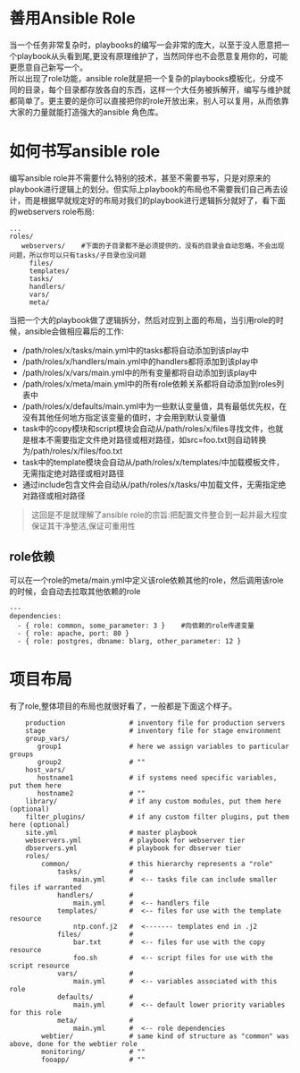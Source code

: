 # 善用Ansible Role

当一个任务非常复杂时，playbooks的编写一会非常的庞大，以至于没人愿意把一个playbook从头看到尾,更没有原理维护了，当然同伴也不会愿意复用你的，可能更愿意自己新写一个。  
所以出现了role功能，ansible role就是把一个复杂的playbooks模板化，分成不同的目录，每个目录都存放各自的东西，这样一个大任务被拆解开，编写与维护就都简单了。更主要的是你可以直接把你的role开放出来，别人可以复用，从而依靠大家的力量就能打造强大的ansible 角色库。

# 如何书写ansible role

编写ansible role并不需要什么特别的技术，甚至不需要书写，只是对原来的playbook进行逻辑上的划分。但实际上playbook的布局也不需要我们自己再去设计，而是根据早就规定好的布局对我们的playbook进行逻辑拆分就好了，看下面的webservers role布局:

```
...
roles/
   webservers/    #下面的子目录都不是必须提供的，没有的目录会自动忽略，不会出现问题，所以你可以只有tasks/子目录也没问题
     files/
     templates/
     tasks/
     handlers/
     vars/
     meta/
```

当把一个大的playbook做了逻辑拆分，然后对应到上面的布局，当引用role的时候，ansible会做相应幕后的工作:

* /path/roles/x/tasks/main.yml中的tasks都将自动添加到该play中
* /path/roles/x/handlers/main.yml中的handlers都将添加到该play中
* /path/roles/x/vars/main.yml中的所有变量都将自动添加到该play中
* /path/roles/x/meta/main.yml中的所有role依赖关系都将自动添加到roles列表中
* /path/roles/x/defaults/main.yml中为一些默认变量值，具有最低优先权，在没有其他任何地方指定该变量的值时，才会用到默认变量值
* task中的copy模块和script模块会自动从/path/roles/x/files寻找文件，也就是根本不需要指定文件绝对路径或相对路径，如src=foo.txt则自动转换为/path/roles/x/files/foo.txt
* task中的template模块会自动从/path/roles/x/templates/中加载模板文件，无需指定绝对路径或相对路径
* 通过include包含文件会自动从/path/roles/x/tasks/中加载文件，无需指定绝对路径或相对路径

> 这回是不是就理解了ansible role的宗旨:把配置文件整合到一起并最大程度保证其干净整洁,保证可重用性

## role依赖

可以在一个role的meta/main.yml中定义该role依赖其他的role，然后调用该role的时候，会自动去拉取其他依赖的role

```
---
dependencies:
  - { role: common, some_parameter: 3 }    #向依赖的role传递变量
  - { role: apache, port: 80 }
  - { role: postgres, dbname: blarg, other_parameter: 12 }
```

# 项目布局

有了role,整体项目的布局也就很好看了，一般都是下面这个样子。

```
    production                # inventory file for production servers
    stage                     # inventory file for stage environment
    group_vars/
       group1                 # here we assign variables to particular groups
       group2                 # ""
    host_vars/
       hostname1              # if systems need specific variables, put them here
       hostname2              # ""
    library/                  # if any custom modules, put them here (optional)
    filter_plugins/           # if any custom filter plugins, put them here (optional)
    site.yml                  # master playbook
    webservers.yml            # playbook for webserver tier
    dbservers.yml             # playbook for dbserver tier
    roles/
        common/               # this hierarchy represents a "role"
            tasks/            #
                main.yml      #  <-- tasks file can include smaller files if warranted
            handlers/         #
                main.yml      #  <-- handlers file
            templates/        #  <-- files for use with the template resource
                ntp.conf.j2   #  <------- templates end in .j2
            files/            #
                bar.txt       #  <-- files for use with the copy resource
                foo.sh        #  <-- script files for use with the script resource
            vars/             #
                main.yml      #  <-- variables associated with this role
            defaults/         #
                main.yml      #  <-- default lower priority variables for this role
            meta/             #
                main.yml      #  <-- role dependencies
        webtier/              # same kind of structure as "common" was above, done for the webtier role
        monitoring/           # ""
        fooapp/               # ""
```



